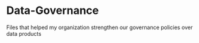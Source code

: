 # Data-Governance
Files that helped my organization strengthen our governance policies over data products
